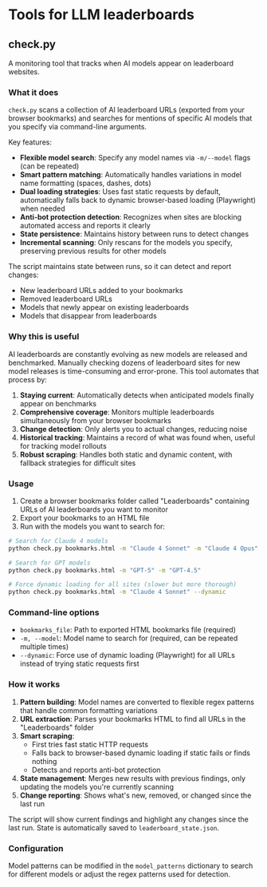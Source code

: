 # Tools for LLM leaderboards

## check.py

A monitoring tool that tracks when AI models appear on leaderboard websites.

### What it does

`check.py` scans a collection of AI leaderboard URLs (exported from your browser bookmarks) and searches for mentions of specific AI models that you specify via command-line arguments. 

Key features:
- **Flexible model search**: Specify any model names via `-m/--model` flags (can be repeated)
- **Smart pattern matching**: Automatically handles variations in model name formatting (spaces, dashes, dots)
- **Dual loading strategies**: Uses fast static requests by default, automatically falls back to dynamic browser-based loading (Playwright) when needed
- **Anti-bot protection detection**: Recognizes when sites are blocking automated access and reports it clearly
- **State persistence**: Maintains history between runs to detect changes
- **Incremental scanning**: Only rescans for the models you specify, preserving previous results for other models

The script maintains state between runs, so it can detect and report changes:
- New leaderboard URLs added to your bookmarks
- Removed leaderboard URLs  
- Models that newly appear on existing leaderboards
- Models that disappear from leaderboards

### Why this is useful

AI leaderboards are constantly evolving as new models are released and benchmarked. Manually checking dozens of leaderboard sites for new model releases is time-consuming and error-prone. This tool automates that process by:

1. **Staying current**: Automatically detects when anticipated models finally appear on benchmarks
2. **Comprehensive coverage**: Monitors multiple leaderboards simultaneously from your browser bookmarks
3. **Change detection**: Only alerts you to actual changes, reducing noise
4. **Historical tracking**: Maintains a record of what was found when, useful for tracking model rollouts
5. **Robust scraping**: Handles both static and dynamic content, with fallback strategies for difficult sites

### Usage

1. Create a browser bookmarks folder called "Leaderboards" containing URLs of AI leaderboards you want to monitor
2. Export your bookmarks to an HTML file
3. Run with the models you want to search for:

```bash
# Search for Claude 4 models
python check.py bookmarks.html -m "Claude 4 Sonnet" -m "Claude 4 Opus"

# Search for GPT models  
python check.py bookmarks.html -m "GPT-5" -m "GPT-4.5"

# Force dynamic loading for all sites (slower but more thorough)
python check.py bookmarks.html -m "Claude 4 Sonnet" --dynamic
```

### Command-line options

- `bookmarks_file`: Path to exported HTML bookmarks file (required)
- `-m, --model`: Model name to search for (required, can be repeated multiple times)
- `--dynamic`: Force use of dynamic loading (Playwright) for all URLs instead of trying static requests first

### How it works

1. **Pattern building**: Model names are converted to flexible regex patterns that handle common formatting variations
2. **URL extraction**: Parses your bookmarks HTML to find all URLs in the "Leaderboards" folder
3. **Smart scraping**: 
   - First tries fast static HTTP requests
   - Falls back to browser-based dynamic loading if static fails or finds nothing
   - Detects and reports anti-bot protection
4. **State management**: Merges new results with previous findings, only updating the models you're currently scanning
5. **Change reporting**: Shows what's new, removed, or changed since the last run

The script will show current findings and highlight any changes since the last run. State is automatically saved to `leaderboard_state.json`.

### Configuration

Model patterns can be modified in the `model_patterns` dictionary to search for different models or adjust the regex patterns used for detection.
